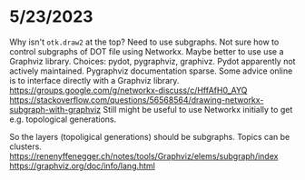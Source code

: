 # 5/23/2023
Why isn't `otk.draw2` at the top?
Need to use subgraphs. Not sure how to control subgraphs of DOT file using Networkx. Maybe better to use use a Graphviz library. Choices: pydot, pygraphviz, graphivz. Pydot apparently not actively maintained. Pygraphviz documentation sparse. 
Some advice online is to interface directly with a Graphviz library.
https://groups.google.com/g/networkx-discuss/c/HffAfH0_AYQ
https://stackoverflow.com/questions/56568564/drawing-networkx-subgraph-with-graphviz
Still might be useful to use Networkx initially to get e.g. topological generations. 

So the layers (topoligical generations) should be subgraphs. Topics can be clusters.
https://renenyffenegger.ch/notes/tools/Graphviz/elems/subgraph/index
https://graphviz.org/doc/info/lang.html